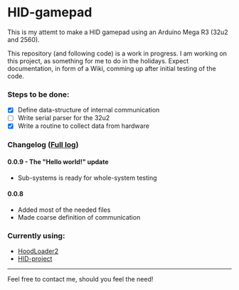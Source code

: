 # HID-gamepad
This is my attemt to make a HID gamepad using an Arduino Mega R3 (32u2 and 2560). 

This repository (and following code) is a work in progress. I am working on this project, as something for me to do in the holidays. Expect documentation, in form of a Wiki, comming up after initial testing of the code. 


### Steps to be done:

- [X] Define data-structure of internal communication
- [ ] Write serial parser for the 32u2
- [X] Write a routine to collect data from hardware

### Changelog ([Full log](https://github.com/iLyngklip/HID-gamepad/commits/master))

#### 0.0.9 - The "Hello world!" update
* Sub-systems is ready for whole-system testing


#### 0.0.8
* Added most of the needed files
* Made coarse definition of communication



### Currently using:

* [HoodLoader2](https://github.com/NicoHood/HoodLoader2)
* [HID-project](https://github.com/NicoHood/HID)

-------------------------------------------------------------
Feel free to contact me, should you feel the need!


